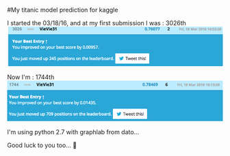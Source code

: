 #My titanic model prediction for kaggle

I started the 03/18/16, and at my first submission I was : 3026th
![alt first_submission](img/first_submission.png)

Now I'm : 1744th
![alt last_submission](img/best_submission.png)

I'm using python 2.7 with graphlab from dato...

Good luck to you too... :beer:
